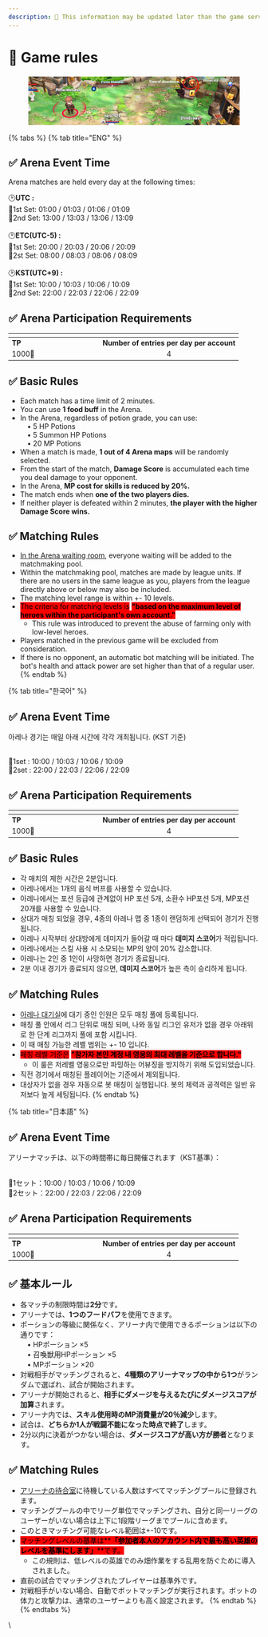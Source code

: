 ```yaml
---
description: 🛑 This information may be updated later than the game server data.
---
```


# 📁 Game rules

<figure><img src="../../.gitbook/assets/image (74).png" alt=""><figcaption></figcaption></figure>

{% tabs %}
{% tab title="ENG" %}
## ✅ Arena Event Time

Arena matches are held every day at the following times:&#x20;

🕑**UTC :**\
🎯1st Set: 01:00 / 01:03 / 01:06 / 01:09\
🎯2nd Set: 13:00 / 13:03 / 13:06 / 13:09\
\
🕑**ETC(UTC-5) :**\
🎯1st Set: 20:00 / 20:03 / 20:06 / 20:09\
🎯2st Set: 08:00 / 08:03 / 08:06 / 08:09\
\
🕑**KST(UTC+9) :**\
🎯1st Set: 10:00 / 10:03 / 10:06 / 10:09\
🎯2nd Set: 22:00 / 22:03 / 22:06 / 22:09

## ✅ Arena Participation Requirements

<table data-header-hidden><thead><tr><th width="168"></th><th align="center"></th></tr></thead><tbody><tr><td><strong>TP</strong></td><td align="center"><strong>Number of entries per day per account</strong></td></tr><tr><td>1000🔺</td><td align="center">4</td></tr></tbody></table>

## ✅ **Basic Rules**

* Each match has a time limit of 2 minutes.
* You can use **1 food buff** in the Arena.
* In the Arena, regardless of potion grade, you can use:\
   • 5 HP Potions\
   • 5 Summon HP Potions\
   • 20 MP Potions
* When a match is made, **1 out of 4 Arena maps** will be randomly selected.
* From the start of the match, **Damage Score** is accumulated each time you deal damage to your opponent.
* In the Arena, **MP cost for skills is reduced by 20%.**
* The match ends when **one of the two players dies.**
* If neither player is defeated within 2 minutes, **the player with the higher Damage Score wins.**

## ✅ **Matching Rules**

* [In the Arena waiting room](../../field-info/rotten-hill/arena-waiting-room.md), everyone waiting will be added to the matchmaking pool.&#x20;
* Within the matchmaking pool, matches are made by league units. If there are no users in the same league as you, players from the league directly above or below may also be included.&#x20;
* The matching level range is within +- 10 levels.&#x20;
* <mark style="background-color:red;">The criteria for matching levels is</mark> <mark style="background-color:red;"></mark><mark style="background-color:red;">**"based on the maximum level of heroes within the participant's own account."**</mark>
  * This rule was introduced to prevent the abuse of farming only with low-level heroes.
* Players matched in the previous game will be excluded from consideration.&#x20;
* If there is no opponent, an automatic bot matching will be initiated. The bot's health and attack power are set higher than that of a regular user.
{% endtab %}

{% tab title="한국어" %}
## ✅ Arena Event Time

아레나 경기는 매일 아래 시간에 각각 개최됩니다. (KST 기준)&#x20;

\
🎯1set :  10:00 / 10:03 / 10:06 / 10:09\
🎯2set : 22:00 / 22:03 / 22:06 / 22:09

## ✅ Arena Participation Requirements

<table data-header-hidden><thead><tr><th width="168"></th><th align="center"></th></tr></thead><tbody><tr><td><strong>TP</strong></td><td align="center"><strong>Number of entries per day per account</strong></td></tr><tr><td>1000🔺</td><td align="center">4</td></tr></tbody></table>

## ✅ Basic Rules

* 각 매치의 제한 시간은 2분입니다.&#x20;
* 아레나에서는 1개의 음식 버프를 사용할 수 있습니다.
* 아레나에서는 포션 등급에 관계없이 HP 포션 5개, 소환수 HP포션 5개,  MP포션 20개를 사용할 수 있습니다.
* 상대가 매칭 되었을 경우, 4종의 아레나 맵 중 1종이 랜덤하게 선택되어 경기가 진행됩니다.
* 아레나 시작부터 상대방에게 데미지가 들어갈 때 마다 **데미지 스코어**가 적립됩니다.
* 아레나에서는 스킬 사용 시 소모되는 MP의 양이 20% 감소합니다.&#x20;
* 아레나는 2인 중 1인이 사망하면 경기가 종료됩니다.&#x20;
* 2분 이내 경기가 종료되지 않으면, **데미지 스코어**가 높은 측이 승리하게 됩니다.

## ✅ **Matching Rules**

* [아레나 대기실](../../field-info/rotten-hill/arena-waiting-room.md)에 대기 중인 인원은 모두 매칭 풀에 등록됩니다.&#x20;
* 매칭 풀 안에서 리그 단위로 매칭 되며, 나와 동일 리그인 유저가 없을 경우 아래위로 한 단계 리그까지 풀에 포함 시킵니다.&#x20;
* 이 때 매칭 가능한 레벨 범위는 +- 10 입니다.&#x20;
* <mark style="background-color:red;">매칭 레벨 기준은</mark> <mark style="background-color:red;"></mark><mark style="background-color:red;">**"참가자 본인 계정 내 영웅의 최대 레벨을 기준으로 합니다."**</mark>
  * 이 룰은 저레벨 영웅으로만 파밍하는 어뷰징을 방지하기 위해 도입되었습니다.
* 직전 경기에서 매칭된 플레이어는 기준에서 제외됩니다.&#x20;
* 대상자가 없을 경우 자동으로 봇 매칭이 실행됩니다. 봇의 체력과 공격력은 일반 유저보다 높게 세팅됩니다.
{% endtab %}

{% tab title="日本語" %}
## ✅ Arena Event Time

アリーナマッチは、以下の時間帯に毎日開催されます（KST基準）：

\
🎯1セット：10:00 / 10:03 / 10:06 / 10:09\
🎯2セット：22:00 / 22:03 / 22:06 / 22:09

## ✅ Arena Participation Requirements

<table data-header-hidden><thead><tr><th width="168"></th><th align="center"></th></tr></thead><tbody><tr><td><strong>TP</strong></td><td align="center"><strong>Number of entries per day per account</strong></td></tr><tr><td>1000🔺</td><td align="center">4</td></tr></tbody></table>

## ✅ **基本ルール**

* 各マッチの制限時間は**2分**です。
* アリーナでは、**1つのフードバフ**を使用できます。
* ポーションの等級に関係なく、アリーナ内で使用できるポーションは以下の通りです：\
   • HPポーション ×5\
   • 召喚獣用HPポーション ×5\
   • MPポーション ×20
* 対戦相手がマッチングされると、**4種類のアリーナマップの中から1つ**がランダムで選ばれ、試合が開始されます。
* アリーナが開始されると、**相手にダメージを与えるたびにダメージスコアが加算**されます。
* アリーナ内では、**スキル使用時のMP消費量が20％減少**します。
* 試合は、**どちらか1人が戦闘不能になった時点で終了**します。
* 2分以内に決着がつかない場合は、**ダメージスコアが高い方が勝者**となります。

## ✅ **Matching Rules**

* [アリーナの待合室](../../field-info/rotten-hill/arena-waiting-room.md)に待機している人数はすべてマッチングプールに登録されます。&#x20;
* マッチングプールの中でリーグ単位でマッチングされ、自分と同一リーグのユーザーがいない場合は上下に1段階リーグまでプールに含めます。&#x20;
* このときマッチング可能なレベル範囲は+-10です。
* <mark style="background-color:red;">マッチングレベルの基準は\*\*</mark><mark style="background-color:red;">**「参加者本人のアカウント内で最も高い英雄のレベルを基準にします」**</mark><mark style="background-color:red;">\*\*です。</mark>
  * この規則は、低レベルの英雄でのみ畑作業をする乱用を防ぐために導入されました。
* 直前の試合でマッチングされたプレイヤーは基準外です。&#x20;
* 対戦相手がいない場合、自動でボットマッチングが実行されます。ボットの体力と攻撃力は、通常のユーザーよりも高く設定されます。
{% endtab %}
{% endtabs %}





\
